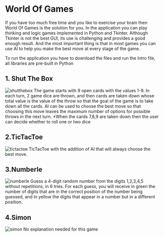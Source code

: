 # World Of Games
If you have too much free time and you like to exercise your brain then World Of Games is the solution for you.
In the application you can play thinking and logic games implemented in Python and Tkinter.
Although Tkinter is not the best GUI, its use is challenging and provides a good enough result.
And the most important thing is that in most games you can use AI to help you make the best move at every stage of the game.

To run the application you have to download the files and run the Intro file, all libraries are pre-built in Python

## 1. Shut The Box
![shutthebox](https://user-images.githubusercontent.com/96999217/192718861-cfcddb1e-0378-4445-ac3f-7cb5e9a9ae8e.gif)
The game starts with 9 open cards with the values 1-9.
In each turn, 2 game dice are thrown, and then cards are taken down whose total value is the value of the throw so that the goal of the game is to take down all the cards.
AI can be used to choose the best move so that choosing this move leaves the maximum number of options for possible throws in the next turn.
*When the cards 7,8,9 are taken down then the user can decide whether to roll one or two dice

## 2.TicTacToe
![tictactoe](https://user-images.githubusercontent.com/96999217/192719009-24bf5628-ebc3-4171-8bc8-d6a35fec3bc2.gif)
TicTacToe with the addition of AI that will always choose the best move.

## 3.Numberle
![numberle](https://user-images.githubusercontent.com/96999217/192719072-c7856689-a1f9-47fb-9ef4-5152dfbf1571.gif)
Guess a 4-digit random number from the digits 1,2,3,4,5 without repetitions, in 6 tries.
For each guess, you will receive in green the number of digits that are in the correct position of the number being guessed, and in yellow the digits that appear in a number but in a different position.

## 4.Simon
![simon](https://user-images.githubusercontent.com/96999217/192719109-780c5d3f-1329-476f-af09-4736c5d227bc.gif)
No explanation needed for this game
